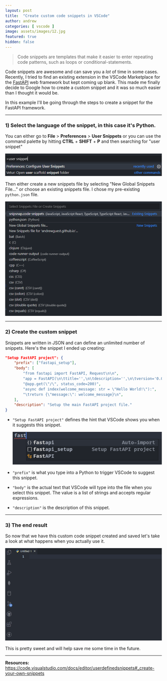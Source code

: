 ```yaml
---
layout: post
title:  "Create custom code snippets in VSCode"
author: andrew
categories: [ vscode ]
image: assets/images/12.jpg
featured: true
hidden: false
---
```


> Code snippets are templates that make it easier to enter repeating code patterns, such as loops or conditional-statements.

Code snippets are awesome and can save you a *lot* of time in some cases. Recently, I tried to find an existing extension in the VSCode Marketplace for the [FastAPI](https://fastapi.tiangolo.com/) web framework but kept coming up blank. This made me finally decide to Google how to create a custom snippet and it was so much easier than I thought it would be.

In this example I'll be going through the steps to create a snippet for the FastAPI framework.

---

### 1) Select the language of the snippet, in this case it's Python.

You can either go to **File** > **Preferences** > **User Snippets** or you can use the command palette by hitting **CTRL** + **SHIFT** + **P** and then searching for "user snippet"

![VSCode Command Palette](../img/posts/2021-05-23-command-palette.png)

Then either create a new snippets file by selecting "New Global Snippets File..." or choose an existing snippets file. I chose my pre-existing ```python.json``` file.

![VSCode selecting snippets file](../img/posts/2021-05-23-snippets-file.png)

---

### 2) Create the custom snippet
Snippets are written in JSON and can define an unlimited number of snippets. Here's the snippet I ended up creating:

```json
"Setup FastAPI project": {
	"prefix": ["fastapi_setup"],
	"body": [
		"from fastapi import FastAPI, Request\n\n",
		"app = FastAPI(\n\ttitle='',\n\tdescription='',\n\tversion='0.0.1'\n)\n\n",
		"@app.get(\"/\", status_code=200)",
		"async def index(welcome_message: str = \"Hello World!\"):",
		"\treturn {\"message:\": welcome_message}\n",
	],
	"description": "Setup the main FastAPI project file."
}
```

* ```"Setup FastAPI project"``` defines the hint that VSCode shows you when it suggests this snippet.

    ![VSCode snippet suggestion](../img/posts/2021-05-23-custom-snippet-suggestion.png)

* ```"prefix"``` is what you type into a Python to trigger VSCode to suggest this snippet.
* ```"body"``` is the actual text that VSCode will type into the file when you select this snippet. The value is a list of strings and accepts regular expressions.
* ```"description"``` is the description of this snippet.

---

### 3) The end result
So now that we have this custom code snippet created and saved let's take a look at what happens when you actually use it.

![Custom snippet result](../img/posts/2021-05-23-custom-snippet-result.gif)

This is pretty sweet and will help save me some time in the future.

---

**Resources:** https://code.visualstudio.com/docs/editor/userdefinedsnippets#_create-your-own-snippets
